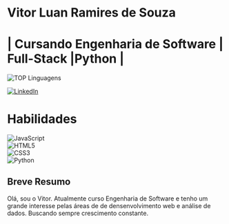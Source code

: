 # Vitor Luan Ramires de Souza

# | Cursando Engenharia de Software | Full-Stack |Python | 

![TOP Linguagens](https://github-readme-stats.vercel.app/api/top-langs/?username=VitorRamires468&layout=compact&theme=dracula)

[![LinkedIn](https://img.shields.io/badge/LinkedIn-0077B5?style=for-the-badge&logo=linkedin&logoColor=white)](https://www.linkedin.com/in/vitor-ramires-357338201/) 

# Habilidades 

![JavaScript](https://img.shields.io/badge/JavaScript-%23EFD81D?style=flat-square&labelColor=%23414141&logo=javascript&logoColor=white)   
![HTML5](https://img.shields.io/badge/HTML5-E34F26?style=for-the-badge&logo=html5&logoColor=white)  
![CSS3](https://img.shields.io/badge/CSS3-1572B6?style=for-the-badge&logo=css3&logoColor=white)  
![Python](https://img.shields.io/badge/python-3670A0?style=for-the-badge&logo=python&logoColor=ffdd54)  

## Breve Resumo 
Olá, sou o Vitor. Atualmente curso Engenharia de Software e tenho um grande interesse pelas áreas de de densenvolvimento web e análise de dados. Buscando sempre crescimento constante.
